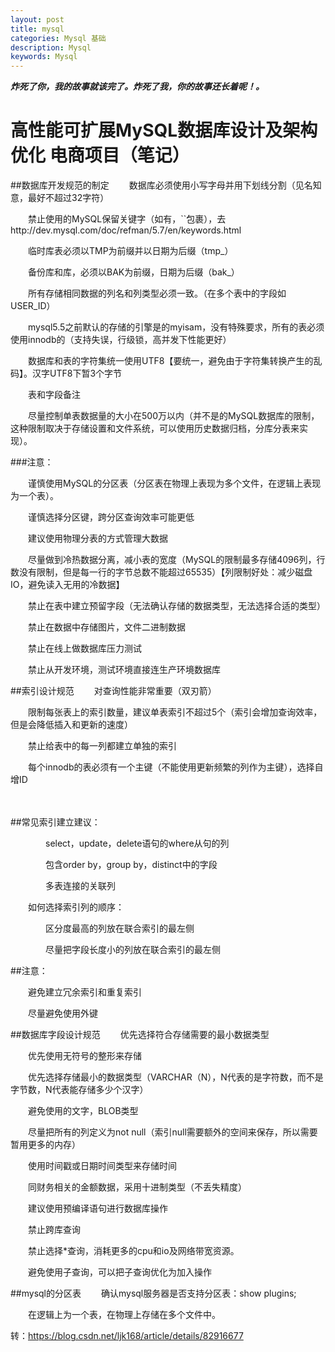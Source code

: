 ```yaml
---
layout: post
title: mysql
categories: Mysql 基础
description: Mysql
keywords: Mysql
---
```


***炸死了你，我的故事就该完了。炸死了我，你的故事还长着呢！。***
# 高性能可扩展MySQL数据库设计及架构优化 电商项目（笔记）
 ##数据库开发规范的制定
  　　数据库必须使用小写字母并用下划线分割（见名知意，最好不超过32字符）
  
  　　禁止使用的MySQL保留关键字（如有，``包裹），去http://dev.mysql.com/doc/refman/5.7/en/keywords.html
  
  　　临时库表必须以TMP为前缀并以日期为后缀（tmp_）
  
  　　备份库和库，必须以BAK为前缀，日期为后缀（bak_）
  
  　　所有存储相同数据的列名和列类型必须一致。（在多个表中的字段如USER_ID）
  
  　　mysql5.5之前默认的存储的引擎是的myisam，没有特殊要求，所有的表必须使用innodb的（支持失误，行级锁，高并发下性能更好）
  
  　　数据库和表的字符集统一使用UTF8【要统一，避免由于字符集转换产生的乱码】。汉字UTF8下暂3个字节
  
  　　表和字段备注
  
  　　尽量控制单表数据量的大小在500万以内（并不是的MySQL数据库的限制，这种限制取决于存储设置和文件系统，可以使用历史数据归档，分库分表来实现）。
  
 ###注意：
  
  　　谨慎使用MySQL的分区表（分区表在物理上表现为多个文件，在逻辑上表现为一个表）。
  
  　　谨慎选择分区键，跨分区查询效率可能更低
  
  　　建议使用物理分表的方式管理大数据
  
  　　尽量做到冷热数据分离，减小表的宽度（MySQL的限制最多存储4096列，行数没有限制，但是每一行的字节总数不能超过65535）【列限制好处：减少磁盘IO，避免读入无用的冷数据】
  
  　　禁止在表中建立预留字段（无法确认存储的数据类型，无法选择合适的类型）
  
  　　禁止在数据中存储图片，文件二进制数据
  
  　　禁止在线上做数据库压力测试
  
  　　禁止从开发环境，测试环境直接连生产环境数据库
  
 ##索引设计规范
  　　对查询性能非常重要（双刃箭）
  
  　　限制每张表上的索引数量，建议单表索引不超过5个（索引会增加查询效率，但是会降低插入和更新的速度）
  
  　　禁止给表中的每一列都建立单独的索引
  
  　　每个innodb的表必须有一个主键（不能使用更新频繁的列作为主键），选择自增ID
  
  　　
  
 ##常见索引建立建议：
  
  　　　　select，update，delete语句的where从句的列
  
  　　　　包含order by，group by，distinct中的字段
  
  　　　　多表连接的关联列
  
  　　如何选择索引列的顺序：
  
  　　　　区分度最高的列放在联合索引的最左侧
  
  　　　　尽量把字段长度小的列放在联合索引的最左侧
  
 ##注意：
  
  　　避免建立冗余索引和重复索引
  
  　　尽量避免使用外键
  
 ##数据库字段设计规范
  　　优先选择符合存储需要的最小数据类型
  
  　　优先使用无符号的整形来存储
  
  　　优先选择存储最小的数据类型（VARCHAR（N），N代表的是字符数，而不是字节数，N代表能存储多少个汉字）
  
  　　避免使用的文字，BLOB类型
  
  　　尽量把所有的列定义为not null（索引null需要额外的空间来保存，所以需要暂用更多的内存）
  
  　　使用时间戳或日期时间类型来存储时间
  
  　　同财务相关的金额数据，采用十进制类型（不丢失精度）
  
  　　建议使用预编译语句进行数据库操作
  
  　　禁止跨库查询
  
   　　禁止选择*查询，消耗更多的cpu和io及网络带宽资源。
  
  　　避免使用子查询，可以把子查询优化为加入操作
  
 ##mysql的分区表
  　　确认mysql服务器是否支持分区表：show plugins;
  
  　　在逻辑上为一个表，在物理上存储在多个文件中。

转：https://blog.csdn.net/ljk168/article/details/82916677
